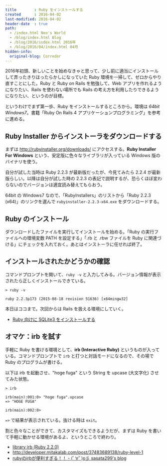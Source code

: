 ```yaml
---
title        : Ruby をインストールする
created      : 2016-04-02
last-modified: 2016-04-02
header-date  : true
path:
  - /index.html Neo's World
  - /blog/index.html Blog
  - /blog/2016/index.html 2016年
  - /blog/2016/04/index.html 04月
hidden-info:
  original-blog: Corredor
---
```


2016年初頭、新しいことを始めなきゃと思って、少し前に適当にインストールして弄ったきりほったらかしになっていた Ruby 環境を一掃して、ゼロからやり直すことにした。Ruby と Ruby on Rails を勉強して、Web アプリを作れるようになりたい、Rails を使わない場所でも Rails の考え方を利用したりできるようになりたい、というのが目標。

というわけでまず第一歩、Ruby をインストールするところから。環境は _64bit Windows7_。書籍「Ruby On Rails 4 アプリケーションプログラミング」を参考に進める。

## Ruby Installer からインストーラをダウンロードする

まずは <http://rubyinstaller.org/downloads/> にアクセスする。__Ruby Installer For Windows__ という、安定版に色々なライブラリが入っている Windows 版のバイナリを使う。

自分が試した当時は Ruby 2.2.3 が最新版だったが、今見てみたら 2.2.4 が最新版らしい。以降は自分が試した時の 2.2.3 の表記で説明するが、恐らくほぼ変わらないのでバージョンは適宜読み替えてもらおう。

64bit の Windows7 なので、「RubyInstallers」のリストから「Ruby 2.2.3 (x64)」のリンクを選んで `rubyinstaller-2.2.3-x64.exe` をダウンロードする。

## Ruby のインストール

ダウンロードしたファイルを実行してインストールを始める。「Ruby の実行ファイルへの環境変数 PATH を設定する」「.rb と .rbw ファイルを Ruby に関連づける」にチェックを入れておく。あとはインストーラに任せれば終了。

## インストールされたかどうかの確認

コマンドプロンプトを開いて、`ruby -v` と入力してみる。バージョン情報が表示されたら正しくインストールできている。

```dosbatch
> ruby -v

ruby 2.2.3p173 (2015-08-18 revision 51636) [x64mingw32]
```

本日はココまで。次回からは Rails を扱える環境にしていく。

- [Ruby 向けに SQLite3 をインストールする](03-01.html)

## オマケ：irb を試す

手軽に Ruby を書ける環境として、__irb (Interactive Ruby)__ というものが入っている。コマンドプロンプトで `irb` と打つと対話モードになるので、その場で Ruby のプログラムが書ける。

以下は irb を起動させ、"hoge fuga" という String を upcase (大文字化) させてみた状態。

```dosbatch
> irb

irb(main):001:0> "hoge fuga".upcase
=> "HOGE FUGA"

irb(main):002:0>
```

`=>` で結果が表示されている。抜ける時は `exit`。

割と色々なことができて、カスタマイズもできるようだが、まずは Ruby を書いて手軽に動かせる環境があるよ、というところで終わり。

- [library irb (Ruby 2.2.0)](http://docs.ruby-lang.org/ja/2.2.0/library/irb.html)
- <http://developer.mitakalab.com/post/37483689138/ruby-level-1>
- [rubyのirbが便利すぎる！！ - (ﾟ∀ﾟ)o彡 sasata299's blog](http://blog.livedoor.jp/sasata299/archives/51155287.html)
